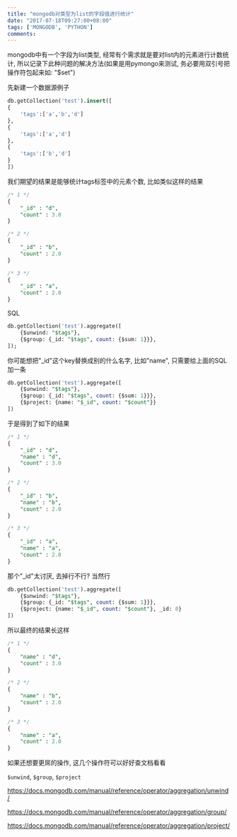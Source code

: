 ```yaml
---
title: "mongodb对类型为list的字段值进行统计"
date: "2017-07-18T09:27:00+08:00"
tags: ['MONGODB', 'PYTHON']
comments: 
---
```



mongodb中有一个字段为list类型, 经常有个需求就是要对list内的元素进行计数统计, 所以记录下此种问题的解决方法(如果是用pymongo来测试, 务必要用双引号把操作符包起来如: "$set")

先新建一个数据源例子

```sql
db.getCollection('test').insert([
{
    'tags':['a','b','d']
},
{
    'tags':['a','d']
},
{
    'tags':['b','d']
}
])
```

我们期望的结果是能够统计tags标签中的元素个数, 比如类似这样的结果

```sql
/* 1 */
{
    "_id" : "d",
    "count" : 3.0
}

/* 2 */
{
    "_id" : "b",
    "count" : 2.0
}

/* 3 */
{
    "_id" : "a",
    "count" : 2.0
}
```

SQL

```sql
db.getCollection('test').aggregate([
    {$unwind: "$tags"},
    {$group: {_id: "$tags", count: {$sum: 1}}},
]);
```

你可能想把"_id"这个key替换成别的什么名字, 比如"name", 只需要给上面的SQL加一条

```sql
db.getCollection('test').aggregate([
    {$unwind: "$tags"},
    {$group: {_id: "$tags", count: {$sum: 1}}},
    {$project: {name: "$_id", count: "$count"}}
])
```

于是得到了如下的结果

```sql
/* 1 */
{
    "_id" : "d",
    "name" : "d",
    "count" : 3.0
}

/* 2 */
{
    "_id" : "b",
    "name" : "b",
    "count" : 2.0
}

/* 3 */
{
    "_id" : "a",
    "name" : "a",
    "count" : 2.0
}
```

那个"_id"太讨厌, 去掉行不行? 当然行

```sql
db.getCollection('test').aggregate([
    {$unwind: "$tags"},
    {$group: {_id: "$tags", count: {$sum: 1}}},
    {$project: {name: "$_id", count: "$count"}, _id: 0}
])
```

所以最终的结果长这样

```sql
/* 1 */
{
    "name" : "d",
    "count" : 3.0
}

/* 2 */
{
    "name" : "b",
    "count" : 2.0
}

/* 3 */
{
    "name" : "a",
    "count" : 2.0
}
```

如果还想要更屌的操作, 这几个操作符可以好好查文档看看

`$unwind`, `$group`, `$project`

https://docs.mongodb.com/manual/reference/operator/aggregation/unwind/

https://docs.mongodb.com/manual/reference/operator/aggregation/group/

https://docs.mongodb.com/manual/reference/operator/aggregation/project/